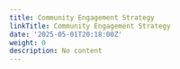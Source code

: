 ```yaml
---
title: Community Engagement Strategy
linkTitle: Community Engagement Strategy
date: '2025-05-01T20:18:00Z'
weight: 0
description: No content
---
```



